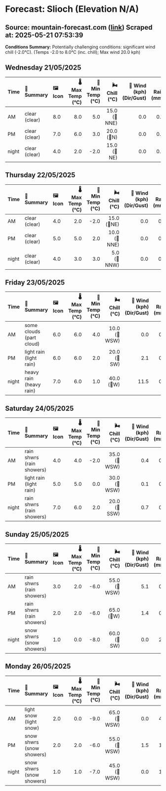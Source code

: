 # Forecast: Slioch (Elevation N/A)
**Source:** mountain-forecast.com ([link](https://www.mountain-forecast.com/peaks/Slioch/forecasts/981))
**Scraped at:** 2025-05-21 07:53:39
---

**Conditions Summary:** Potentially challenging conditions: significant wind chill (-2.0°C). (Temps -2.0 to 8.0°C (inc. chill); Max wind 20.0 kph)

## Wednesday 21/05/2025
| **Time** | **📝 Summary** | **🖼️ Icon** | **🌡️ Max Temp (°C)** | **🥶 Min Temp (°C)** | **🌬️ Chill (°C)** | **💨 Wind (kph) (Dir/Gust)** | **💧 Rain (mm)** | **❄️ Snow (cm)** | **☁️ Cloud Base (m)** | **🧊 Freezing Lvl (m)** |
|:------- |:------- |:----- |--------------: |-------------: |-----------: |---------------------: |---------: |----------: |---------------: |----------------: |
| AM      | clear<br><span class="icon-desc">(clear)</span> | 8.0 | 8.0 | 5.0 | 15.0<br>(🧭NNE) | 0.0 | 0.0 | 8700 | 2250 |
| PM      | clear<br><span class="icon-desc">(clear)</span> | 7.0 | 6.0 | 3.0 | 20.0<br>(🧭N) | 0.0 | 0.0 | 8700 | 2100 |
| night   | clear<br><span class="icon-desc">(clear)</span> | 4.0 | 2.0 | -2.0 | 15.0<br>(🧭NE) | 0.0 | 0.0 | 9200 | 1550 |

## Thursday 22/05/2025
| **Time** | **📝 Summary** | **🖼️ Icon** | **🌡️ Max Temp (°C)** | **🥶 Min Temp (°C)** | **🌬️ Chill (°C)** | **💨 Wind (kph) (Dir/Gust)** | **💧 Rain (mm)** | **❄️ Snow (cm)** | **☁️ Cloud Base (m)** | **🧊 Freezing Lvl (m)** |
|:------- |:------- |:----- |--------------: |-------------: |-----------: |---------------------: |---------: |----------: |---------------: |----------------: |
| AM      | clear<br><span class="icon-desc">(clear)</span> | 4.0 | 2.0 | -2.0 | 15.0<br>(🧭NE) | 0.0 | 0.0 | 650 | 1200 |
| PM      | clear<br><span class="icon-desc">(clear)</span> | 5.0 | 5.0 | 2.0 | 10.0<br>(🧭NNE) | 0.0 | 0.0 | - | 1550 |
| night   | clear<br><span class="icon-desc">(clear)</span> | 4.0 | 3.0 | 3.0 | 5.0<br>(🧭NNW) | 0.0 | 0.0 | - | 1800 |

## Friday 23/05/2025
| **Time** | **📝 Summary** | **🖼️ Icon** | **🌡️ Max Temp (°C)** | **🥶 Min Temp (°C)** | **🌬️ Chill (°C)** | **💨 Wind (kph) (Dir/Gust)** | **💧 Rain (mm)** | **❄️ Snow (cm)** | **☁️ Cloud Base (m)** | **🧊 Freezing Lvl (m)** |
|:------- |:------- |:----- |--------------: |-------------: |-----------: |---------------------: |---------: |----------: |---------------: |----------------: |
| AM      | some clouds<br><span class="icon-desc">(part cloud)</span> | 6.0 | 6.0 | 4.0 | 10.0<br>(🧭WSW) | 0.0 | 0.0 | - | 2100 |
| PM      | light rain<br><span class="icon-desc">(light rain)</span> | 6.0 | 6.0 | 2.0 | 20.0<br>(🧭SW) | 2.1 | 0.0 | - | 2200 |
| night   | heavy rain<br><span class="icon-desc">(heavy rain)</span> | 7.0 | 6.0 | 1.0 | 40.0<br>(🧭W) | 11.5 | 0.0 | 200 | 2500 |

## Saturday 24/05/2025
| **Time** | **📝 Summary** | **🖼️ Icon** | **🌡️ Max Temp (°C)** | **🥶 Min Temp (°C)** | **🌬️ Chill (°C)** | **💨 Wind (kph) (Dir/Gust)** | **💧 Rain (mm)** | **❄️ Snow (cm)** | **☁️ Cloud Base (m)** | **🧊 Freezing Lvl (m)** |
|:------- |:------- |:----- |--------------: |-------------: |-----------: |---------------------: |---------: |----------: |---------------: |----------------: |
| AM      | rain shwrs<br><span class="icon-desc">(rain showers)</span> | 4.0 | 4.0 | -2.0 | 35.0<br>(🧭WSW) | 0.4 | 0.0 | 300 | 1850 |
| PM      | light rain<br><span class="icon-desc">(light rain)</span> | 5.0 | 5.0 | 0.0 | 30.0<br>(🧭WSW) | 0.1 | 0.0 | 700 | 1900 |
| night   | rain shwrs<br><span class="icon-desc">(rain showers)</span> | 7.0 | 6.0 | 2.0 | 20.0<br>(🧭SSW) | 0.7 | 0.0 | 750 | 2200 |

## Sunday 25/05/2025
| **Time** | **📝 Summary** | **🖼️ Icon** | **🌡️ Max Temp (°C)** | **🥶 Min Temp (°C)** | **🌬️ Chill (°C)** | **💨 Wind (kph) (Dir/Gust)** | **💧 Rain (mm)** | **❄️ Snow (cm)** | **☁️ Cloud Base (m)** | **🧊 Freezing Lvl (m)** |
|:------- |:------- |:----- |--------------: |-------------: |-----------: |---------------------: |---------: |----------: |---------------: |----------------: |
| AM      | rain shwrs<br><span class="icon-desc">(rain showers)</span> | 3.0 | 2.0 | -6.0 | 55.0<br>(🧭WSW) | 5.1 | 0.0 | 350 | 1500 |
| PM      | rain shwrs<br><span class="icon-desc">(rain showers)</span> | 2.0 | 2.0 | -6.0 | 65.0<br>(🧭W) | 1.4 | 0.0 | 400 | 1250 |
| night   | snow shwrs<br><span class="icon-desc">(snow showers)</span> | 1.0 | 0.0 | -8.0 | 60.0<br>(🧭SW) | 0.0 | 2.0 | 500 | 1050 |

## Monday 26/05/2025
| **Time** | **📝 Summary** | **🖼️ Icon** | **🌡️ Max Temp (°C)** | **🥶 Min Temp (°C)** | **🌬️ Chill (°C)** | **💨 Wind (kph) (Dir/Gust)** | **💧 Rain (mm)** | **❄️ Snow (cm)** | **☁️ Cloud Base (m)** | **🧊 Freezing Lvl (m)** |
|:------- |:------- |:----- |--------------: |-------------: |-----------: |---------------------: |---------: |----------: |---------------: |----------------: |
| AM      | light snow<br><span class="icon-desc">(light snow)</span> | 2.0 | 0.0 | -9.0 | 65.0<br>(🧭WSW) | 0.0 | 4.0 | 550 | 1050 |
| PM      | snow shwrs<br><span class="icon-desc">(snow showers)</span> | 2.0 | 2.0 | -6.0 | 55.0<br>(🧭WSW) | 1.5 | 1.0 | 350 | 1200 |
| night   | snow shwrs<br><span class="icon-desc">(snow showers)</span> | 1.0 | 1.0 | -7.0 | 45.0<br>(🧭WSW) | 0.0 | 1.0 | 600 | 1150 |
